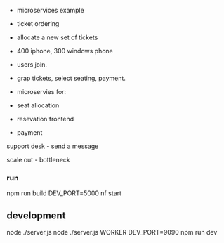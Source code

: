 
- microservices example

- ticket ordering

- allocate a new set of tickets
 - 400 iphone, 300 windows phone

- users join.
 - grap tickets, select seating, payment.

- microservies for:
 - seat allocation
 - resevation frontend
 - payment

support desk - send a message

scale out - bottleneck


### run


npm run build
DEV_PORT=5000
nf start

## development

node ./server.js
node ./server.js WORKER
DEV_PORT=9090
npm run dev

